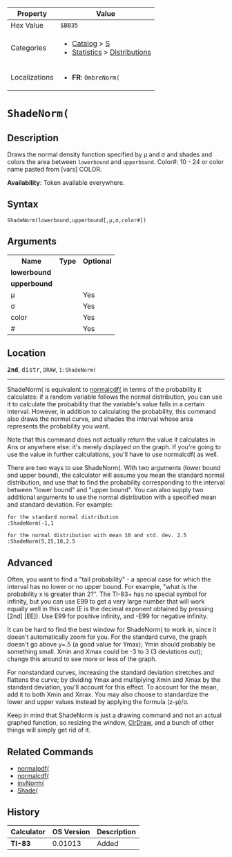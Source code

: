 | Property      | Value |
|---------------|-------|
| Hex Value     | `$BB35`|
| Categories    | <ul><li>[Catalog](<../categories/Catalog.md>) > [S](<../categories/Catalog.md#S>)</li><li>[Statistics](<../categories/Statistics.md>) > [Distributions](<../categories/Statistics.md#Distributions>)</li></ul> |
| Localizations | <ul><li><b>FR</b>: `OmbreNorm(`</li></ul> |

# `ShadeNorm(`

## Description
Draws the normal density function specified by μ and σ and shades and colors the area between `lowerbound` and `upperbound`.
Color#: 10 - 24 or color name pasted from [vars] COLOR.


<b>Availability</b>: Token available everywhere.

## Syntax
`ShadeNorm(lowerbound,upperbound[,μ,σ,color#])`

## Arguments
<table>
<tr><th>Name</th><th>Type</th><th>Optional</th></tr>

<tr><td><b>lowerbound</b></td><td></td><td></td></tr>

<tr><td><b>upperbound</b></td><td></td><td></td></tr>

<tr><td>μ</td><td></td><td>Yes</td></tr>

<tr><td>σ</td><td></td><td>Yes</td></tr>

<tr><td>color</td><td></td><td>Yes</td></tr>

<tr><td>#</td><td></td><td>Yes</td></tr>

</table>

## Location
<tt><kbd><b>2nd</b></kbd></tt>, <kbd>distr</kbd>, `DRAW`, `1:ShadeNorm(`
<hr>

ShadeNorm( is equivalent to [normalcdf(](/normalcdf) in terms of the probability it calculates: if a random variable follows the normal distribution, you can use it to calculate the probability that the variable's value falls in a certain interval. However, in addition to calculating the probability, this command also draws the normal curve, and shades the interval whose area represents the probability you want.

Note that this command does not actually return the value it calculates in Ans or anywhere else: it's merely displayed on the graph. If you're going to use the value in further calculations, you'll have to use normalcdf( as well.

There are two ways to use ShadeNorm(. With two arguments (lower bound and upper bound), the calculator will assume you mean the standard normal distribution, and use that to find the probability corresponding to the interval between "lower bound" and "upper bound". You can also supply two additional arguments to use the normal distribution with a specified mean and standard deviation. For example:

```ti-basic
for the standard normal distribution
:ShadeNorm(-1,1

for the normal distribution with mean 10 and std. dev. 2.5
:ShadeNorm(5,15,10,2.5
```

## Advanced

Often, you want to find a "tail probability" - a special case for which the interval has no lower or no upper bound. For example, "what is the probability x is greater than 2?". The TI-83+ has no special symbol for infinity, but you can use E99 to get a very large number that will work equally well in this case (E is the decimal exponent obtained by pressing [2nd] [EE]). Use E99 for positive infinity, and -E99 for negative infinity.

It can be hard to find the best window for ShadeNorm( to work in, since it doesn't automatically zoom for you. For the standard curve, the graph doesn't go above y=.5 (a good value for Ymax); Ymin should probably be something small. Xmin and Xmax could be -3 to 3 (3 deviations out); change this around to see more or less of the graph.

For nonstandard curves, increasing the standard deviation stretches and flattens the curve; by dividing Ymax and multiplying Xmin and Xmax by the standard deviation, you'll account for this effect. To account for the mean, add it to both Xmin and Xmax. You may also choose to standardize the lower and upper values instead by applying the formula (z-μ)/σ.

Keep in mind that ShadeNorm is just a drawing command and not an actual graphed function, so resizing the window, [ClrDraw](/clrdraw), and a bunch of other things will simply get rid of it.

## Related Commands

*   [normalpdf(](/normalpdf)
*   [normalcdf(](/normalcdf)
*   [invNorm(](/invnorm)
*   [Shade(](/shade)

## History
| Calculator | OS Version | Description |
|------------|------------|-------------|
| <b>TI-83</b> | 0.01013 | Added |


